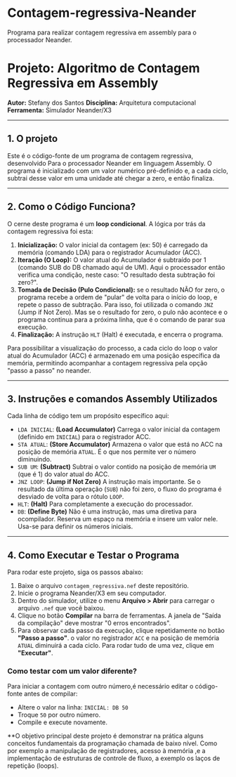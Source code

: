 # Contagem-regressiva-Neander
Programa para realizar contagem regressiva em assembly para o processador Neander.
# Projeto: Algoritmo de Contagem Regressiva em Assembly

**Autor:** Stefany dos Santos
**Disciplina:** Arquitetura computacional
**Ferramenta:** Simulador Neander/X3

---

## 1. O projeto

Este é o código-fonte de um programa de contagem regressiva, desenvolvido Para o processador Neander em linguagem Assembly. O programa é inicializado com um valor numérico pré-definido e, a cada ciclo, subtrai desse valor em uma unidade até chegar a zero, e então finaliza.

---

## 2. Como o Código Funciona?

O cerne deste programa é um **loop condicional**. A lógica por trás da contagem regressiva foi esta:

1.  **Inicialização:** O valor inicial da contagem (ex: 50) é carregado da memória (comando LDA) para o registrador Acumulador (ACC).
2.  **Iteração (O Loop):** O valor atual do Acumulador é subtraído por 1 (comando SUB do DB chamado aqui de UM). Aqui o processador então verifica uma condição, neste caso: "O resultado desta subtração foi zero?".
3.  **Tomada de Decisão (Pulo Condicional):** se o resultado NÃO for zero, o programa recebe a ordem de "pular" de volta para o início do loop, e repete o passo de subtração. Para isso, foi utilizada o comando `JNZ` (Jump if Not Zero). Mas se o resultado for zero, o pulo não acontece e o programa continua para a próxima linha, que é o comando de parar sua execução.
4.  **Finalização:** A instrução `HLT` (Halt) é executada, e encerra o programa.

Para possibilitar a visualização do processo, a cada ciclo do loop o valor atual do Acumulador (ACC) é armazenado em uma posição específica da memória, permitindo acompanhar a contagem regressiva pela opção "passo a passo" no neander.

---

## 3. Instruções e comandos Assembly Utilizados

Cada linha de código tem um propósito específico aqui:

- `LDA INICIAL`: **(Load Accumulator)** Carrega o valor inicial da contagem (definido em `INICIAL`) para o registrador ACC.
- `STA ATUAL`: **(Store Accumulator)** Armazena o valor que está no ACC na posição de memória `ATUAL`. É o que nos permite ver o número diminuindo.
- `SUB UM`: **(Subtract)** Subtrai o valor contido na posição de memória `UM` (que é 1) do valor atual do ACC.
- `JNZ LOOP`: **(Jump if Not Zero)** A instrução mais importante. Se o resultado da última operação (`SUB`) não foi zero, o fluxo do programa é desviado de volta para o rótulo `LOOP`.
- `HLT`: **(Halt)** Para completamente a execução do processador.
- `DB`: **(Define Byte)** Não é uma instrução, mas uma diretiva para ocompilador. Reserva um espaço na memória e insere um valor nele. Usa-se para definir os números iniciais.

---

## 4. Como Executar e Testar o Programa

Para rodar este projeto, siga os passos abaixo:

1.  Baixe o arquivo `contagem_regressiva.nef` deste repositório.
2.  Inicie o programa Neander/X3 em seu computador.
3.  Dentro do simulador, utilize o menu **Arquivo > Abrir** para carregar o arquivo `.nef` que você baixou.
4.  Clique no botão **Compilar** na barra de ferramentas. A janela de "Saída da compilação" deve mostrar "0 erros encontrados".
5.  Para observar cada passo da execução, clique repetidamente no botão **"Passo a passo"**. o valor no registrador `ACC` e na posição de memória `ATUAL` diminuirá a cada ciclo.
    Para rodar tudo de uma vez, clique em **"Executar"**.

### Como testar com um valor diferente?

Para iniciar a contagem com outro número,é necessário editar o código-fonte antes de compilar:

- Altere o valor na linha: `INICIAL: DB 50`
- Troque `50` por outro número.
- Compile e execute novamente.


**O objetivo principal deste projeto é demonstrar na prática alguns conceitos fundamentais da programação chamada de baixo nível. Como por exemplo a manipulação de registradores, acesso à memória ,e a implementação de estruturas de controle de fluxo, a exemplo os laços de repetição (loops).

